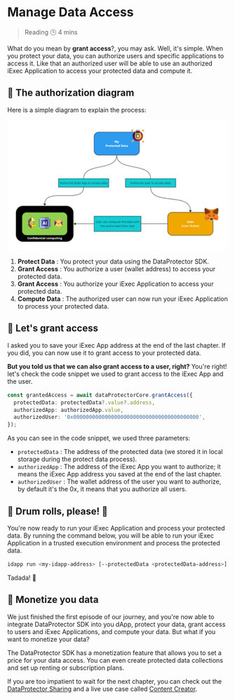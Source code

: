 <script setup>
import GrantAccess from '../../components/GrantAccess.vue';
</script>

# Manage Data Access

> Reading 🕒 4 mins

What do you mean by **grant access**?, you may ask. Well, it's simple. When you
protect your data, you can authorize users and specific applications to access
it. Like that an authorized user will be able to use an authorized iExec
Application to access your protected data and compute it.

## 🧩 The authorization diagram

Here is a simple diagram to explain the process:

![alt text](/assets/hello-world/process.png)

1. **Protect Data** : You protect your data using the DataProtector SDK.
2. **Grant Access** : You authorize a user (wallet address) to access your
   protected data.
3. **Grant Access** : You authorize your iExec Application to access your
   protected data.
4. **Compute Data** : The authorized user can now run your iExec Application to
   process your protected data.

## 🧩 Let's grant access

I asked you to save your iExec App address at the end of the last chapter. If
you did, you can now use it to grant access to your protected data.

<GrantAccess />

**But you told us that we can also grant access to a user, right?** You're
right! let's check the code snippet we used to grant access to the iExec App and
the user.

```typescript
const grantedAccess = await dataProtectorCore.grantAccess({
  protectedData: protectedData?.value?.address,
  authorizedApp: authorizedApp.value,
  authorizedUser: '0x0000000000000000000000000000000000000000',
});
```

As you can see in the code snippet, we used three parameters:

- `protectedData` : The address of the protected data (we stored it in local
  storage during the protect data process).
- `authorizedApp` : The address of the iExec App you want to authorize; it means
  the iExec App address you saved at the end of the last chapter.
- `authorizedUser` : The wallet address of the user you want to authorize, by
  default it's the 0x, it means that you authorize all users.

## 🧩 Drum rolls, please! 🥁

You're now ready to run your iExec Application and process your protected data.
By running the command below, you will be able to run your iExec Application in
a trusted execution environment and process the protected data.

```sh
idapp run <my-idapp-address> [--protectedData <protectedData-address>] [--debug | --prod]
```

Tadada! 🎉

## 🧩 Monetize you data

We just finished the first episode of our journey, and you're now able to
integrate DataProtector SDK into you dApp, protect your data, grant access to
users and iExec Applications, and compute your data. But what if you want to
monetize your data?

The DataProtector SDK has a monetization feature that allows you to set a price
for your data access. You can even create protected data collections and set up
renting or subscription plans.

If you are too impatient to wait for the next chapter, you can check out the
[DataProtector Sharing](http://localhost:5173/tools/dataProtector/dataProtectorSharing.html)
and a live use case called
[Content Creator](https://demo.iex.ec/content-creator/).
